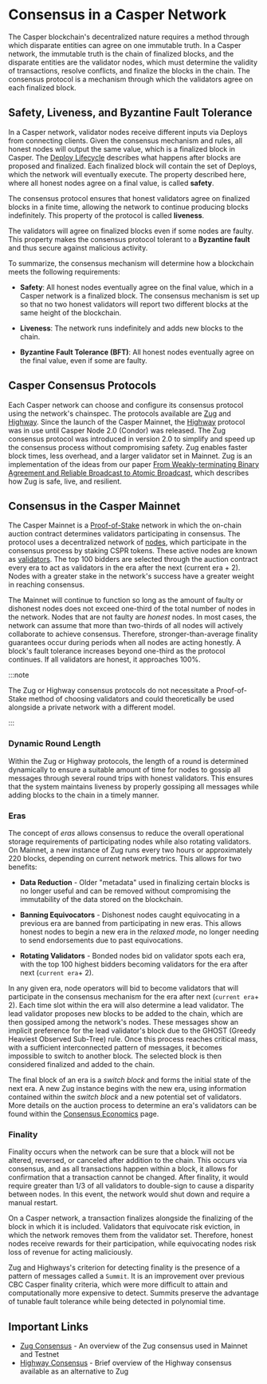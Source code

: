 
# Consensus in a Casper Network

<!-- TODO This page applies to both Zug and Highway, and describes consensus in general terms. Check that all statements are technically correct. -->

The Casper blockchain's decentralized nature requires a method through which disparate entities can agree on one immutable truth. In a Casper network, the immutable truth is the chain of finalized blocks, and the disparate entities are the validator nodes, which must determine the validity of transactions, resolve conflicts, and finalize the blocks in the chain. The consensus protocol is a mechanism through which the validators agree on each finalized block. 

## Safety, Liveness, and Byzantine Fault Tolerance

In a Casper network, validator nodes receive different inputs via Deploys from connecting clients. Given the consensus mechanism and rules, all honest nodes will output the same value, which is a finalized block in Casper. The [Deploy Lifecycle](../deploy-and-deploy-lifecycle.md) describes what happens after blocks are proposed and finalized. Each finalized block will contain the set of Deploys, which the network will eventually execute. The property described here, where all honest nodes agree on a final value, is called **safety**.

The consensus protocol ensures that honest validators agree on finalized blocks in a finite time, allowing the network to continue producing blocks indefinitely. This property of the protocol is called **liveness**.

The validators will agree on finalized blocks even if some nodes are faulty. This property makes the consensus protocol tolerant to a **Byzantine fault** and thus secure against malicious activity.

To summarize, the consensus mechanism will determine how a blockchain meets the following requirements:

* **Safety**: All honest nodes eventually agree on the final value, which in a Casper network is a finalized block. The consensus mechanism is set up so that no two honest validators will report two different blocks at the same height of the blockchain.

* **Liveness**: The network runs indefinitely and adds new blocks to the chain.

* **Byzantine Fault Tolerance (BFT)**: All honest nodes eventually agree on the final value, even if some are faulty.

## Casper Consensus Protocols

<!-- TODO is the switch "hot", or is there a protocol to stop the network, switch the config, then restart the network? If it's "cold", has the process been documented somehwere? -->

Each Casper network can choose and configure its consensus protocol using the network's chainspec. The protocols available are [Zug](./zug.md) and [Highway](./highway.md). Since the launch of the Casper Mainnet, the [Highway](https://arxiv.org/pdf/2101.02159.pdf) protocol was in use until Casper Node 2.0 (Condor) was released. The Zug consensus protocol was introduced in version 2.0 to simplify and speed up the consensus process without compromising safety. Zug enables faster block times, less overhead, and a larger validator set in Mainnet. Zug is an implementation of the ideas from our paper [From Weakly-terminating Binary Agreement and Reliable Broadcast to Atomic Broadcast](https://arxiv.org/abs/2205.06314), which describes how Zug is safe, live, and resilient.

## Consensus in the Casper Mainnet

The Casper Mainnet is a [Proof-of-Stake](../glossary/P.md#proof-of-stake) network in which the on-chain auction contract determines validators participating in consensus. The protocol uses a decentralized network of [nodes](../glossary/N.md#node), which participate in the consensus process by staking CSPR tokens. These active nodes are known as [validators](../glossary/V.md#validator). The top 100 bidders are selected through the auction contract every era to act as validators in the era after the next (current era + 2). Nodes with a greater stake in the network's success have a greater weight in reaching consensus. 

<!-- TODO top 100 bidders might increase to 250 with Zug -->
<!-- TODO check if execution after consensus has changed with Zug -->

The Mainnet will continue to function so long as the amount of faulty or dishonest nodes does not exceed one-third of the total number of nodes in the network. Nodes that are not faulty are *honest* nodes. In most cases, the network can assume that more than two-thirds of all nodes will actively collaborate to achieve consensus. Therefore, stronger-than-average finality guarantees occur during periods when all nodes are acting honestly. A block's fault tolerance increases beyond one-third as the protocol continues. If all validators are honest, it approaches 100%.

:::note

The Zug or Highway consensus protocols do not necessitate a Proof-of-Stake method of choosing validators and could theoretically be used alongside a private network with a different model.

:::

### Dynamic Round Length

Within the Zug or Highway protocols, the length of a round is determined dynamically to ensure a suitable amount of time for nodes to gossip all messages through several round trips with honest validators. This ensures that the system maintains liveness by properly gossiping all messages while adding blocks to the chain in a timely manner.

### Eras

The concept of *eras* allows consensus to reduce the overall operational storage requirements of participating nodes while also rotating validators. On Mainnet, a new instance of Zug runs every two hours or approximately 220 blocks, depending on current network metrics. This allows for two benefits:

* **Data Reduction** - Older "metadata" used in finalizing certain blocks is no longer useful and can be removed without compromising the immutability of the data stored on the blockchain.

* **Banning Equivocators** - Dishonest nodes caught equivocating in a previous era are banned from participating in new eras. This allows honest nodes to begin a new era in the *relaxed mode*, no longer needing to send endorsements due to past equivocations. <!-- TODO has slashing for invalid signatures been implemented in Zug? -->

* **Rotating Validators** - Bonded nodes bid on validator spots each era, with the top 100 highest bidders becoming validators for the era after next (`current era`+ 2).

In any given era, node operators will bid to become validators that will participate in the consensus mechanism for the era after next (`current era`+ 2). Each time slot within the era will also determine a lead validator. The lead validator proposes new blocks to be added to the chain, which are then gossiped among the network's nodes. These messages show an implicit preference for the lead validator's block due to the GHOST (Greedy Heaviest Observed Sub-Tree) rule. Once this process reaches critical mass, with a sufficient interconnected pattern of messages, it becomes impossible to switch to another block. The selected block is then considered finalized and added to the chain.

The final block of an era is a *switch block* and forms the initial state of the next era. A new Zug instance begins with the new era, using information contained within the *switch block* and a new potential set of validators. More details on the auction process to determine an era's validators can be found within the [Consensus Economics](../economics/consensus.md) page.

### Finality

Finality occurs when the network can be sure that a block will not be altered, reversed, or canceled after addition to the chain. This occurs via consensus, and as all transactions happen within a block, it allows for confirmation that a transaction cannot be changed. After finality, it would require greater than 1/3 of all validators to double-sign to cause a disparity between nodes. In this event, the network would shut down and require a manual restart.

On a Casper network, a transaction finalizes alongside the finalizing of the block in which it is included. Validators that equivocate risk eviction, in which the network removes them from the validator set. Therefore, honest nodes receive rewards for their participation, while equivocating nodes risk loss of revenue for acting maliciously.

Zug and Highways's criterion for detecting finality is the presence of a pattern of messages called a `Summit`. It is an improvement over previous CBC Casper finality criteria, which were more difficult to attain and computationally more expensive to detect. Summits preserve the advantage of tunable fault tolerance while being detected in polynomial time.

## Important Links

- [Zug Consensus](./zug.md) - An overview of the Zug consensus used in Mainnet and Testnet
- [Highway Consensus](./highway.md) - Brief overview of the Highway consensus available as an alternative to Zug